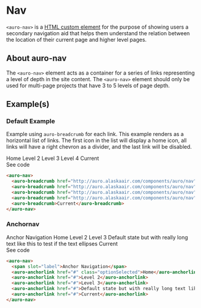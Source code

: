 # Nav

`<auro-nav>` is a [HTML custom element](https://developer.mozilla.org/en-US/docs/Web/Web_Components/Using_custom_elements) for the purpose of showing users a secondary navigation aid that helps them understand the relation between the location of their current page and higher level pages.

## About auro-nav

The `<auro-nav>` element acts as a container for a series of links representing a level of depth in the site content. 
The `<auro-nav>` element should only be used for multi-page projects that have 3 to 5 levels of page depth.

## Example(s)

### Default Example

Example using `auro-breadcrumb` for each link. This example renders as a horizontal list of links. The first icon in the list
will display a home icon, all links will have a right chevron as a divider, and the last link will be disabled.

<div class="exampleWrapper">
  <auro-nav>
    <auro-breadcrumb href="http://auro.alaskaair.com/components/auro/nav">Home</auro-breadcrumb>
    <auro-breadcrumb href="http://auro.alaskaair.com/components/auro/nav">Level 2</auro-breadcrumb>
    <auro-breadcrumb href="http://auro.alaskaair.com/components/auro/nav">Level 3</auro-breadcrumb>
    <auro-breadcrumb href="http://auro.alaskaair.com/components/auro/nav">Level 4</auro-breadcrumb>
    <auro-breadcrumb>Current</auro-breadcrumb>
  </auro-nav>
</div>
<auro-accordion lowProfile justifyRight>
  <span slot="trigger">See code</span>

```html
<auro-nav>
  <auro-breadcrumb href="http://auro.alaskaair.com/components/auro/nav">Home</auro-breadcrumb>
  <auro-breadcrumb href="http://auro.alaskaair.com/components/auro/nav">Level 2</auro-breadcrumb>
  <auro-breadcrumb href="http://auro.alaskaair.com/components/auro/nav">Level 3</auro-breadcrumb>
  <auro-breadcrumb href="http://auro.alaskaair.com/components/auro/nav">Level 4</auro-breadcrumb>
  <auro-breadcrumb>Current</auro-breadcrumb>
</auro-nav>
```

</auro-accordion>

### Anchornav

<div class="exampleWrapper">
  <auro-nav>
    <span slot="label">Anchor Navigation</span>
    <auro-anchorlink href="#" class="optionSelected">Home</auro-anchorlink>
    <auro-anchorlink href="#">Level 2</auro-anchorlink>
    <auro-anchorlink href="#">Level 3</auro-anchorlink>
    <auro-anchorlink href="#">Default state but with really long text like this to test if the text ellipses</auro-anchorlink>
    <auro-anchorlink href="#">Current</auro-anchorlink>
  </auro-nav>
</div>
<auro-accordion lowProfile justifyRight>
  <span slot="trigger">See code</span>

```html
<auro-nav>
  <span slot="label">Anchor Navigation</span>
  <auro-anchorlink href="#" class="optionSelected">Home</auro-anchorlink>
  <auro-anchorlink href="#">Level 2</auro-anchorlink>
  <auro-anchorlink href="#">Level 3</auro-anchorlink>
  <auro-anchorlink href="#">Default state but with really long text like this to test if the text ellipses</auro-anchorlink>
  <auro-anchorlink href="#">Current</auro-anchorlink>
</auro-nav>
```

</auro-accordion>
